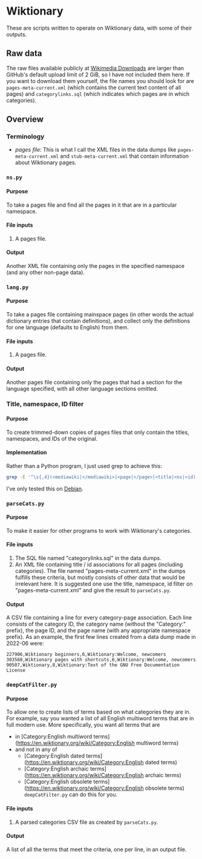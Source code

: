 # Wiktionary
These are scripts written to operate on Wiktionary data, with some of their outputs.

## Raw data
The raw files available publicly at [Wikimedia Downloads](https://dumps.wikimedia.org/) are larger than GitHub's default upload limit of 2 GiB, so I have not included them here. If you want to download them yourself, the file names you should look for are `pages-meta-current.xml` (which contains the current text content of all pages) and `categorylinks.sql` (which indicates which pages are in which categories).

## Overview
### Terminology
* *pages file*: This is what I call the XML files in the data dumps like `pages-meta-current.xml` and `stub-meta-current.xml` that contain information about Wiktionary pages.

### `ns.py`
#### Purpose
To take a pages file and find all the pages in it that are in a particular namespace.

#### File inputs
1. A pages file.

#### Output
Another XML file containing only the pages in the specified namespace (and any other non-page data).

### `lang.py`
#### Purpose
To take a pages file containing mainspace pages (in other words the actual dictionary entries that contain definitions), and collect only the definitions for one language (defaults to English) from them.

#### File inputs
1. A pages file.

#### Output
Another pages file containing only the pages that had a section for the language specified, with all other language sections omitted.

### Title, namespace, ID filter
#### Purpose
To create trimmed-down copies of pages files that only contain the titles, namespaces, and IDs of the original.

#### Implementation
Rather than a Python program, I just used grep to achieve this:
```bash
grep -E '^\s{,4}(<mediawiki|</mediawiki>|<page|</page>|<title|<ns|<id)' input.xml > output.xml
```
I've only tested this on [Debian](https://en.wikipedia.org/wiki/Debian).

### `parseCats.py`
#### Purpose
To make it easier for other programs to work with Wiktionary's categories.

#### File inputs
1. The SQL file named "categorylinks.sql" in the data dumps.
1. An XML file containing title / id associations for all pages (including categories). The file named "pages-meta-current.xml" in the dumps fulfills these criteria, but mostly consists of other data that would be irrelevant here. It is suggested one use the title, namespace, id filter on "pages-meta-current.xml" and give the result to `parseCats.py`.

#### Output
A CSV file containing a line for every category-page association. Each line consists of the category ID, the category name (without the "Category:" prefix), the page ID, and the page name (with any appropriate namespace prefix). As an example, the first few lines created from a data dump made in 2022-06 were:

```csv
227906,Wiktionary beginners,6,Wiktionary:Welcome, newcomers
303568,Wiktionary pages with shortcuts,6,Wiktionary:Welcome, newcomers
90507,Wiktionary,8,Wiktionary:Text of the GNU Free Documentation License
```

### `deepCatFilter.py`
#### Purpose
To allow one to create lists of terms based on what categories they are in. For example, say you wanted a list of all English multiword terms that are in full modern use. More specifically, you want all terms that are

* in [Category:English multiword terms](https://en.wiktionary.org/wiki/Category:English multiword terms)
* and not in any of
   * [Category:English dated terms](https://en.wiktionary.org/wiki/Category:English dated terms)
   * [Category:English archaic terms](https://en.wiktionary.org/wiki/Category:English archaic terms)
   * [Category:English obsolete terms](https://en.wiktionary.org/wiki/Category:English obsolete terms)
`deepCatFilter.py` can do this for you.

#### File inputs
1. A parsed categories CSV file as created by `parseCats.py`.

#### Output
A list of all the terms that meet the criteria, one per line, in an output file.

